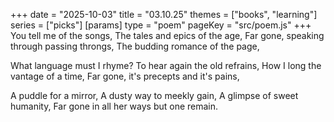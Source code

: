 +++
date = "2025-10-03"
title = "03.10.25"
themes = ["books", "learning"]
series = ["picks"]
[params]
  type = "poem"
  pageKey = "src/poem.js"
+++
You tell me of the songs,
The tales and epics of the age,
Far gone, speaking through passing throngs,
The budding romance of the page,

What language must I rhyme?
To hear again the old refrains,
How I long the vantage of a time,
Far gone, it's precepts and it's pains,

A puddle for a mirror,
A dusty way to meekly gain,
A glimpse of sweet humanity,
Far gone in all her ways but one remain.
